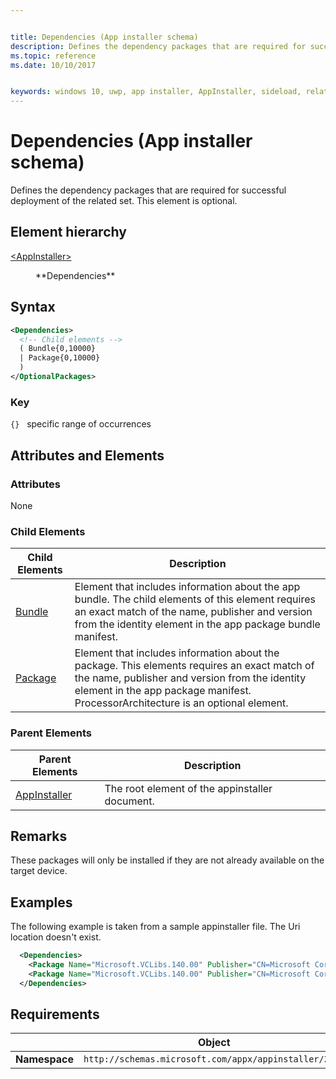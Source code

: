 ```yaml
---


title: Dependencies (App installer schema)
description: Defines the dependency packages that are required for successful deployment of the related set. This element is optional.
ms.topic: reference
ms.date: 10/10/2017


keywords: windows 10, uwp, app installer, AppInstaller, sideload, related set, optional packages
---
```


# Dependencies (App installer schema)

Defines the dependency packages that are required for successful deployment of the related set. This element is optional. 

## Element hierarchy

<dl>
<dt><a href="element-appinstaller.md">&lt;AppInstaller&gt;</a></dt>
<dd>
    <dl>
        <dt>**Dependencies**</dt>
    </dl>
</dd>
</dl>

## Syntax
``` xml
<Dependencies>
  <!-- Child elements -->
  ( Bundle{0,10000}
  | Package{0,10000}
  )
</OptionalPackages>

```

### Key
`{}`   specific range of occurrences

## Attributes and Elements

### Attributes
None

### Child Elements

| Child Elements | Description |
|----------------|-------------|
| [Bundle](element-bundle.md)           | Element that includes information about the app bundle. The child elements of this element requires an exact match of the name, publisher and version from the identity element in the app package bundle manifest.            |
| [Package](element-package.md)           | Element that includes information about the  package. This elements requires an exact match of the name, publisher and version from the identity element in the app package manifest. ProcessorArchitecture is an optional element.            |


### Parent Elements

| Parent Elements | Description |
|-----------------|-------------|
| [AppInstaller](element-appinstaller.md)            | The root element of the appinstaller document.            |

## Remarks
These packages will only be installed if they are not already available on the target device. 

## Examples
The following example is taken from a sample appinstaller file. The Uri location doesn't exist.  

``` xml
  <Dependencies>
    <Package Name="Microsoft.VCLibs.140.00" Publisher="CN=Microsoft Corporation, O=Microsoft Corporation, L=Redmond, S=Washington, C=US" Version="14.0.24605.0" ProcessorArchitecture="x86" Uri="http://foobarbaz.com/fwkx86.appx" />
    <Package Name="Microsoft.VCLibs.140.00" Publisher="CN=Microsoft Corporation, O=Microsoft Corporation, L=Redmond, S=Washington, C=US" Version="14.0.24605.0" ProcessorArchitecture="x64" Uri="http://foobarbaz.com/fwkx64.appx" />
  </Dependencies>

```
## Requirements
|               |        Object                                                     |
|---------------|-------------------------------------------------------------|
| **Namespace** | `http://schemas.microsoft.com/appx/appinstaller/2017` |